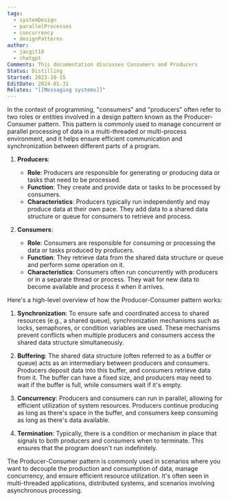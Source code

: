 ```yaml
---
tags:
  - systemDesign
  - parallelProcesses
  - concurrency
  - designPatterns
author:
  - jacgit18
  - chatgpt
Comments: This documentation discusses Consumers and Producers
Status: Distilling
Started: 2023-10-15
EditDate: 2024-01-31
Relates: "[[Messaging systems]]"
---
```

In the context of programming, "consumers" and "producers" often refer to two roles or entities involved in a design pattern known as the Producer-Consumer pattern. This pattern is commonly used to manage concurrent or parallel processing of data in a multi-threaded or multi-process environment, and it helps ensure efficient communication and synchronization between different parts of a program.

1. **Producers**:
   - **Role**: Producers are responsible for generating or producing data or tasks that need to be processed.
   - **Function**: They create and provide data or tasks to be processed by consumers.
   - **Characteristics**: Producers typically run independently and may produce data at their own pace. They add data to a shared data structure or queue for consumers to retrieve and process.

2. **Consumers**:
   - **Role**: Consumers are responsible for consuming or processing the data or tasks produced by producers.
   - **Function**: They retrieve data from the shared data structure or queue and perform some operation on it.
   - **Characteristics**: Consumers often run concurrently with producers or in a separate thread or process. They wait for new data to become available and process it when it arrives.

Here's a high-level overview of how the Producer-Consumer pattern works:

1. **Synchronization**: To ensure safe and coordinated access to shared resources (e.g., a shared queue), synchronization mechanisms such as locks, semaphores, or condition variables are used. These mechanisms prevent conflicts when multiple producers and consumers access the shared data structure simultaneously.

2. **Buffering**: The shared data structure (often referred to as a buffer or queue) acts as an intermediary between producers and consumers. Producers deposit data into this buffer, and consumers retrieve data from it. The buffer can have a fixed size, and producers may need to wait if the buffer is full, while consumers wait if it's empty.

3. **Concurrency**: Producers and consumers can run in parallel, allowing for efficient utilization of system resources. Producers continue producing as long as there's space in the buffer, and consumers keep consuming as long as there's data available.

4. **Termination**: Typically, there is a condition or mechanism in place that signals to both producers and consumers when to terminate. This ensures that the program doesn't run indefinitely.

The Producer-Consumer pattern is commonly used in scenarios where you want to decouple the production and consumption of data, manage concurrency, and ensure efficient resource utilization. It's often seen in multi-threaded applications, distributed systems, and scenarios involving asynchronous processing.